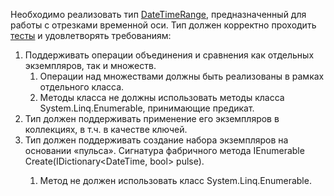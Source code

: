 Необходимо реализовать тип [DateTimeRange](ClassLibrary/DateTimeRange.cs), предназначенный для работы с отрезками временной оси. Тип должен корректно проходить [тесты](UnitTests/DateTimeRangeTests.cs) и удовлетворять требованиям:
1. Поддерживать операции объединения и сравнения как отдельных экземпляров, так и множеств.
    1. Операции над множествами должны быть реализованы в рамках отдельного класса.
    1. Методы класса не должны использовать методы класса System.Linq.Enumerable, принимающие предикат.
1. Тип должен поддерживать применение его экземпляров в коллекциях, в т.ч. в качестве ключей.
1. Тип должен поддерживать создание набора экземпляров на основании «пульса». Сигнатура фабричного метода IEnumerable<DateTimeRange> Create(IDictionary<DateTime, bool> pulse).
    1. Метод не должен использовать класс System.Linq.Enumerable.
